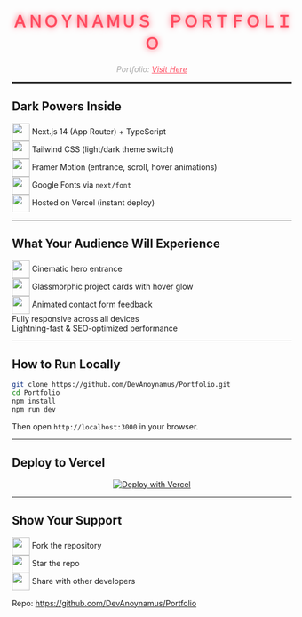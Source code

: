 <a id="readme-top"></a>

<div align="center">
  <h1 style="font-family:'Orbitron',sans-serif; color:#FF4C60; text-shadow:0 0 12px #FF4C60;">
    ＡＮＯＹＮＡＭＵＳ ＰＯＲＴＦＯＬＩＯ
  </h1>
  <p style="color:#AAA; font-style:italic;">
    Portfolio: <a href="https://anoynamus-portfolio.vercel.app/" style="color:#FF4C60;">Visit Here</a>
  </p>
</div>

<hr style="border:1px solid #333" />

## Dark Powers Inside

<img src="https://media.giphy.com/media/xT9IgzoKnwFNmISR8I/giphy.gif" width="32" style="vertical-align:middle" /> Next.js 14 (App Router) + TypeScript  
<img src="https://media.giphy.com/media/3ohhwytHcusSCXXOUg/giphy.gif" width="32" style="vertical-align:middle" /> Tailwind CSS (light/dark theme switch)  
<img src="https://media.giphy.com/media/d2lcHJTG5Tscg/giphy.gif" width="32" style="vertical-align:middle" /> Framer Motion (entrance, scroll, hover animations)  
<img src="https://media.giphy.com/media/13HgwGsXF0aiGY/giphy.gif" width="32" style="vertical-align:middle" /> Google Fonts via `next/font`  
<img src="https://media.giphy.com/media/l0MYt5jPR6QX5pnqM/giphy.gif" width="32" style="vertical-align:middle" /> Hosted on Vercel (instant deploy)

---

## What Your Audience Will Experience

<img src="https://media.giphy.com/media/3oEjI6SIIHBdRxXI40/giphy.gif" width="32" style="vertical-align:middle" /> Cinematic hero entrance  
<img src="https://media.giphy.com/media/3oEjI6SIIHBdRxXI40/giphy.gif" width="32" style="vertical-align:middle" /> Glassmorphic project cards with hover glow  
<img src="https://media.giphy.com/media/d2lcHJTG5Tscg/giphy.gif" width="32" style="vertical-align:middle" /> Animated contact form feedback  
Fully responsive across all devices  
Lightning-fast & SEO-optimized performance

---

## How to Run Locally

```bash
git clone https://github.com/DevAnoynamus/Portfolio.git
cd Portfolio
npm install
npm run dev
```

Then open `http://localhost:3000` in your browser.

---

## Deploy to Vercel

<div align="center">
  <a href="https://vercel.com/new/import?s=https://github.com/DevAnoynamus/Portfolio">
    <img src="https://vercel.com/button" alt="Deploy with Vercel" />
  </a>
</div>

---

## Show Your Support

<img src="https://media.giphy.com/media/26tn33aiTi1jkl6H6/giphy.gif" width="32" style="vertical-align:middle" /> Fork the repository  
<img src="https://media.giphy.com/media/3o6Zt6ML6BklcajjsA/giphy.gif" width="32" style="vertical-align:middle" /> Star the repo  
<img src="https://media.giphy.com/media/3o6ZsYQwmB1i1y7y7S/giphy.gif" width="32" style="vertical-align:middle" /> Share with other developers  

Repo: https://github.com/DevAnoynamus/Portfolio
